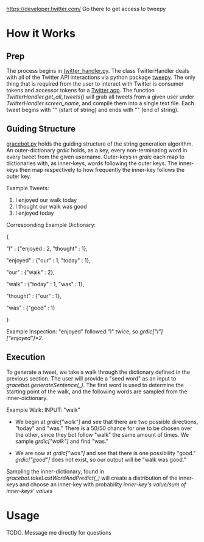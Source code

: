 https://developer.twitter.com/
Go there to get access to tweepy

# How it Works
## Prep
The process begins in [twitter_handler.py](https://github.com/cstein1/twitter-bot-Markov-Chain/blob/master/twitter_handler.py).
The class TwitterHandler deals with all of the Twitter API interactions via python package [tweepy](https://github.com/tweepy/tweepy).
The only thing that is required from the user to interact with Twitter is consumer tokens and accessor tokens for a [Twitter app](https://developer.twitter.com/).
The function *TwitterHandler.get_all_tweets()* will grab all tweets from a given user under *TwitterHandler.screen_name*, and compile them into a single text file. Each tweet begins with "<SOS>" (start of string) and ends with "<EOS>" (end of string).
  
## Guiding Structure
[gracebot.py](https://github.com/cstein1/twitter-bot-Markov-Chain/blob/master/gracebot.py) holds the guiding structure of the string generation algorithm.
An outer-dictionary *grdic* holds, as a key, every non-terminating word in every tweet from the given username.
Outer-keys in *grdic* each map to dictionaries with, as inner-keys, words following the outer keys.
The inner-keys then map respectively to how frequently the inner-key follows the outer key.

Example Tweets:
 1) I enjoyed our walk today
 2) I thought our walk was good
 3) I enjoyed today
 
Corresponding Example Dictionary:

{

 "I" : {"enjoyed : 2, "thought" : 1},

 "enjoyed" : {"our" : 1, "today" : 1},

 "our" : {"walk" : 2},

 "walk" : {"today" : 1, "was" : 1},

 "thought" : {"our" : 1},

 "was" : {"good" : 1}
 
 }
 
 Example Inspection:
 "enjoyed" followed "I" twice, so *grdic["I"]["enjoyed"]=2*.

## Execution
To generate a tweet, we take a walk through the dictionary defined in the previous section.
The user will provide a "seed word" as an input to *gracebot.generateSentence(_)*.
The first word is used to determine the starting point of the walk, and the following words are sampled from the inner-dictionary.

Example Walk: INPUT: "walk"

 - We begin at *grdic["walk"]* and see that there are two possible directions, "today" and "was."
There is a 50/50 chance for one to be chosen over the other, since they bot follow "walk" the same amount of times.
We sample *grdic["walk"]* and find "was."

 - We are now at *grdic["was"]* and see that there is one possibility "good."
*grdic["good"]* does not exist, so our output will be "walk was good."

Sampling the inner-dictionary, found in *gracebot.takeLastWordAndPredict(_)* will create a distribution of the inner-keys and choose an inner-key with probability *inner-key's value/sum of inner-keys' values*

# Usage
TODO. Message me directly for questions

